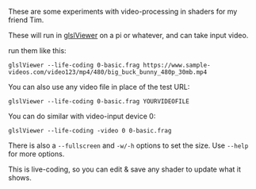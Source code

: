 These are some experiments with video-processing in shaders for my friend Tim.

These will run in [glslViewer](https://github.com/patriciogonzalezvivo/glslViewer) on a pi or whatever, and can take input video.

run them like this:

```
glslViewer --life-coding 0-basic.frag https://www.sample-videos.com/video123/mp4/480/big_buck_bunny_480p_30mb.mp4
```

You can also use any video file in place of the test URL:

```
glslViewer --life-coding 0-basic.frag YOURVIDEOFILE
```

You can do similar with video-input device 0:

```
glslViewer --life-coding -video 0 0-basic.frag
```

There is also a `--fullscreen` and `-w/-h` options to set the size. Use `--help` for more options.


This is live-coding, so you can edit & save any shader to update what it shows.
